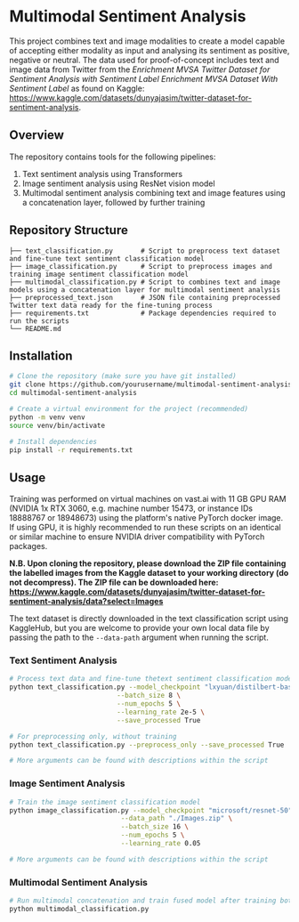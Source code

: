 # Multimodal Sentiment Analysis

This project combines text and image modalities to create a model capable of accepting either modality as input and analysing its sentiment as positive, negative or neutral. The data used for proof-of-concept includes text and image data from Twitter from the _Enrichment MVSA Twitter Dataset for Sentiment Analysis with Sentiment Label
Enrichment MVSA Dataset With Sentiment Label_ as found on Kaggle: https://www.kaggle.com/datasets/dunyajasim/twitter-dataset-for-sentiment-analysis.

## Overview

The repository contains tools for the following pipelines:
1. Text sentiment analysis using Transformers
2. Image sentiment analysis using ResNet vision model
3. Multimodal sentiment analysis combining text and image features using a concatenation layer, followed by further training 

## Repository Structure
```
├── text_classification.py       # Script to preprocess text dataset and fine-tune text sentiment classification model
├── image_classification.py      # Script to preprocess images and training image sentiment classification model
├── multimodal_classification.py # Script to combines text and image models using a concatenation layer for multimodal sentiment analysis
├── preprocessed_text.json       # JSON file containing preprocessed Twitter text data ready for the fine-tuning process
├── requirements.txt             # Package dependencies required to run the scripts
└── README.md
```
## Installation

```bash
# Clone the repository (make sure you have git installed)
git clone https://github.com/yourusername/multimodal-sentiment-analysis.git
cd multimodal-sentiment-analysis

# Create a virtual environment for the project (recommended)
python -m venv venv
source venv/bin/activate  

# Install dependencies
pip install -r requirements.txt
```

## Usage

Training was performed on virtual machines on vast.ai with 11 GB GPU RAM (NVIDIA 1x RTX 3060, e.g. machine number 15473, or instance IDs 18888767 or 18948673) using the platform's native PyTorch docker image. If using GPU, it is highly recommended to run these scripts on an identical or similar machine to ensure NVIDIA driver compatibility with PyTorch packages.

**N.B. Upon cloning the repository, please download the ZIP file containing the labelled images from the Kaggle dataset to your working directory (do not decompress). The ZIP file can be downloaded here: https://www.kaggle.com/datasets/dunyajasim/twitter-dataset-for-sentiment-analysis/data?select=Images**

The text dataset is directly downloaded in the text classification script using KaggleHub, but you are welcome to provide your own local data file by passing the path to the ```--data-path``` argument when running the script.

### Text Sentiment Analysis

```bash
# Process text data and fine-tune thetext sentiment classification model
python text_classification.py --model_checkpoint "lxyuan/distilbert-base-multilingual-cased-sentiments-student" \
                           --batch_size 8 \
                           --num_epochs 5 \
                           --learning_rate 2e-5 \
                           --save_processed True

# For preprocessing only, without training 
python text_classification.py --preprocess_only --save_processed True

# More arguments can be found with descriptions within the script
```

### Image Sentiment Analysis

```bash
# Train the image sentiment classification model
python image_classification.py --model_checkpoint "microsoft/resnet-50" \
                            --data_path "./Images.zip" \
                            --batch_size 16 \
                            --num_epochs 5 \
                            --learning_rate 0.05

# More arguments can be found with descriptions within the script
```

### Multimodal Sentiment Analysis

```bash
# Run multimodal concatenation and train fused model after training both text and image models
python multimodal_classification.py
```
